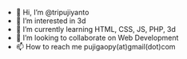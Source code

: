 - 👋 Hi, I’m @tripujiyanto
- 👀 I’m interested in 3d
- 🌱 I’m currently learning HTML, CSS, JS, PHP, 3d
- 💞️ I’m looking to collaborate on Web Development
- 📫 How to reach me pujigaopy(at)gmail(dot)com

<!---
tripujiyanto/tripujiyanto is a ✨ special ✨ repository because its `README.md` (this file) appears on your GitHub profile.
You can click the Preview link to take a look at your changes.
--->
